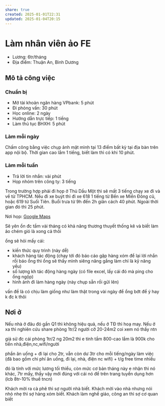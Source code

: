 ```yaml
---
share: true
created: 2025-01-01T22:31
updated: 2025-01-04T20:15
---
```

# Làm nhân viên ảo FE
- Lương: 6tr/tháng
- Địa điểm: Thuận An, Bình Dương

## Mô tả công việc
### Chuẩn bị
- Mở tài khoản ngân hàng VPbank: 5 phút 
- Đi phỏng vấn: 30 phút
- Học online: 2 ngày
- Hướng dẫn trực tiếp: 1 tiếng
- Làm thủ tục BHXH: 5 phút


### Làm mỗi ngày
Chấm công bằng việc chụp ảnh mặt mình tại 13 điểm bất kỳ tại địa bàn trên app nội bộ. Thời gian cao lắm 1 tiếng, biết làm thì có khi 10 phút.

### Làm mỗi tuần
- Trả lời tin nhắn: vài phút 
- Họp nhóm trên công ty: 3 tiếng 

Trong trường hợp phải đi họp ở Thủ Dầu Một thì sẽ mất 3 tiếng chạy xe đi và về từ TPHCM. Nếu đi xe buýt thì đi xe 618 1 tiếng từ Bến xe Miền Đông cũ, hoặc 619 từ Suối Tiên. Buổi trưa từ 9h đến 2h giãn cách 40 phút. Ngoài thời gian đó thì 25 phút.

Nơi họp: [Google Maps](https://maps.app.goo.gl/4X2pncVTWanQU8vb7)

Sẽ yên ổn đc tầm vài tháng
có khả năng thương thuyết thống kê và biết làm ảo chém gió là xong cả thôi

ổng sẽ hỏi mấy cái:
- kiến thức quy trình (này dễ)
- khách hàng tác động (chạy tới đó báo cáo gặp hàng xóm để lại lời nhắn rồi báo ổng thì ổng sẽ thấy mình siêng năng gắng làm chỉ là kỹ năng yếu)
- số lượng kh tác động hàng ngày (có file excel, lấy cái đó mà ping cho ổng ngộp)
- hình ảnh đi làm hàng ngày (này chụp sẵn rồi gửi lên)

vấn đề là có chịu làm giống như làm thật trong vài ngày để ổng bớt để ý hay k đc k thôi

## Nơi ở
Nếu nhà ở đâu đó gần Q1 thì không hiệu quả, nếu ở TĐ thì hoạ may. Nếu ở xa thì nghiên cứu share phòng 1tr/2 người cỡ 20-24m2 coi xem nó thấy ntn

giả sử đc cái phòng 1tr/2 ng 20m2 thì e tính tầm 800-cao lắm là 900k cho tiền nhà,điện,nc,wifi/người

phần ăn uống + đi lại cho 2tr, vẫn còn dư 3tr cho mỗi tiếng/ngày làm việc (đã bao gồm chi phí ăn uống, đi lại, nhà, điện nc wifi) + t/g free time nhiều

đó là tính với mức lương tối thiểu, còn mức cơ bản tháng này e nhận thì nó khác, 7tr mấy, thấy vậy mới đúng với cái nó để trên trang tuyển dụng hơn (lcb 8tr-10% thuế tncn)

Khách mời ra cà phê thì sợ người nhà biết. Khách mời vào nhà nhưng nói nhỏ nhẹ thì sợ hàng xóm biết. Khách làm nghề giáo, công an thì sợ cơ quan biết

